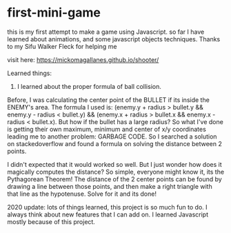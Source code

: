 # first-mini-game
this is my first attempt to make a game using Javascript.
so far I have learned about animations, and some javascript objects techniques.
Thanks to my Sifu Walker Fleck for helping me

visit here: https://mickomagallanes.github.io/shooter/

Learned things:

1. I learned about the proper formula of ball collision. 

Before, I was calculating the center point of the BULLET if its inside the ENEMY's area. The formula I used is: (enemy.y + radius > bullet.y && enemy.y - radius < bullet.y) && (enemy.x + radius > bullet.x && enemy.x - radius < bullet.x). But how if the bullet has a large radius? So what I've done is getting their own maximum, minimum and center of x/y coordinates leading me to another problem: GARBAGE CODE. So I searched a solution on stackedoverflow and found a formula on solving the distance between 2 points.

I didn't expected that it would worked so well. But I just wonder how does it magically computes the distance? So simple, everyone might know it, its the Pythagorean Theorem! The distance of the 2 center points can be found by drawing a line between those points, and then make a right triangle with that line as the hypotenuse. Solve for it and its done! 

2020 update: lots of things learned, this project is so much fun to do. I always think about new features that I can add on. I learned Javascript mostly because of this project. 
